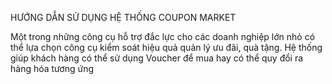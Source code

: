 HƯỚNG DẪN SỬ DỤNG HỆ THỐNG COUPON MARKET

Một trong những công cụ hỗ trợ đắc lực cho các doanh nghiệp lớn nhỏ có thể lựa chọn công cụ kiểm soát hiệu quả quản lý ưu đãi, quà tặng. Hệ thống giúp khách hàng có thể sử dụng Voucher để  mua hay có thể quy đổi ra hàng hóa tương ứng 